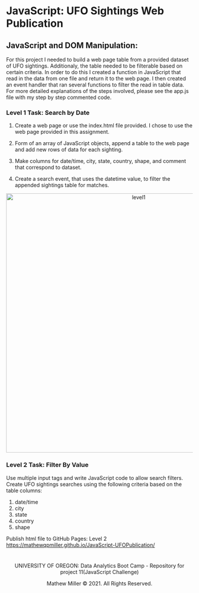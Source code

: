 
# JavaScript: UFO Sightings Web Publication

## JavaScript and DOM Manipulation:

For this project I needed to build a web page table from a provided dataset of UFO sightings.  Additionaly, the table needed to be filterable based on certain criteria.  In order to do this I created a function in JavaScript that read in the data from one file and return it to the web page.  I then created an event handler that ran several functions to filter the read in table data.  For more detailed explanations of the steps involved, please see the app.js file with my step by step commented code.

### Level 1 Task: Search by Date

1) Create a web page or use the index.html file provided. I chose to use the web page provided in this assignment.

2) Form of an array of JavaScript objects, append a table to the web page and add new rows of data for each sighting.

3) Make columns for date/time, city, state, country, shape, and comment that correspond to dataset.

4) Create a search event, that uses the datetime value, to filter the appended sightings table for matches.

<p align="center">
    <img width="700" alt="level1" src="https://user-images.githubusercontent.com/74878952/113529874-8501c800-9579-11eb-950c-68dd3ea427a0.PNG">
</p>

### Level 2 Task: Filter By Value

Use multiple input tags and write JavaScript code to allow search filters. Create UFO sightings searches using the following criteria based on the table columns:

 1) date/time
 2) city
 3) state
 4) country
 5) shape

 Publish html file to GitHub Pages: Level 2  https://mathewqpmiller.github.io/JavaScript-UFOPublication/

#
#
<p align="center">
UNIVERSITY OF OREGON: Data Analytics Boot Camp - Repository for project 11(JavaScript Challenge)
</p>
<p align="center">
Mathew Miller © 2021. All Rights Reserved.
</p>
